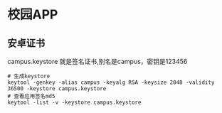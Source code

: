 # 校园APP


## 安卓证书

campus.keystore 就是签名证书,别名是campus，密钥是123456

```
# 生成keystore
keytool -genkey -alias campus -keyalg RSA -keysize 2048 -validity 36500 -keystore campus.keystore
# 查看应用签名md5
keytool -list -v -keystore campus.keystore
```